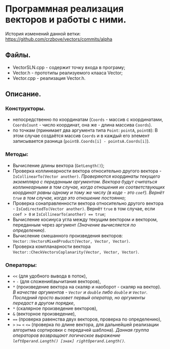 # Программная реализация векторов и работы с ними.
История изменений данной ветки: https://github.com/crzbove/vectors/commits/alpha
## Файлы.
* VectorSLN.cpp - содержит точку входа в програму;
* Vector.h - прототипы реализуемого клааса Vector;
* Vector.cpp - реализация Vector.h.

## Описание.
### Конструкторы.
* непосредственно по координатам (`Coords` - массив с координатами, `CoordsCount` - число координат,
она же - длина массива `Coords`).
* по точкам (принимает два аргумента типа `Point`: `pointA`, `pointB`): В этом случае создаётся массив `Coords`
и в каждый его элемент записывается разница (`pointB.Coords[i] - pointsA.Coords[i]`).

### Методы:
* Вычисление длины вектора (`GetLength()`);
* Проверка коллинеарности вектора относительно другого вектора - `IsCollinearTo(Vector another)`.
_Проверяются координаты текущего экземпляра с переданным аргументом. Вектора будут считаться
коллинеарными в том случае, когда отношения их соответствующих координат равны одному и тому
же числу (в коде - это `coef`). Вернёт `true` в том случае, когда это отношение постоянно_;
* Проверка сонаправленности вектора относительно другого вектора - `IsCodirectedTo(Vector another)`.
Вернёт `true` в том случае, если `coef > 0` и `IsCollinearTo(another) == true`;
* Вычисление косинуса угла между текущим вектором и вектором, переданным через аргумент
_(Значение вычисляется по определению)_.
* Вычисление смешанного произведения векторов: `Vector::VectorsMixedProduct(Vector, Vector, Vector)`.
* Проверка компланарности вектора `Vector::CheckVectorsCoplanarity(Vector, Vector, Vector)`.

### Операторы:
* `<<` (для удобного вывода в поток),
* `+` `-` (для сложения\вычитания векторов),
* `*` (произведение вектора на скаляр и наоборот - скаляр на вектор). _В качестве аргументов - `Vector` и `double` либо `double` и `Vector`. Последний просто вызовет первый оператор, но аргументы передаст в другом порядке_,
* `*` (скалярное произведение векторов),
* `&` (векторное произведение),
* `==` (проверка равенства двух векторов, проверка по определению),
* `>` `>=` `<` `<=` (проверка по длине вектора, для дальнейшей реализации алгоритма сортировки с передачей шаблона). _Данная группа операторов возвращают логическое выражение `leftOperand.Length() [знак] rightOperand.Length()`._
